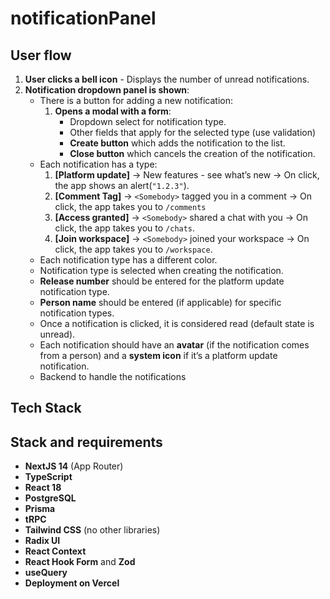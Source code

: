 # notificationPanel
## User flow

1. **User clicks a bell icon** - Displays the number of unread notifications.
2. **Notification dropdown panel is shown**:
    - There is a button for adding a new notification:
        1. **Opens a modal with a form**:
            - Dropdown select for notification type.
            - Other fields that apply for the selected type (use validation)
            - **Create button** which adds the notification to the list.
            - **Close button** which cancels the creation of the notification.
    - Each notification has a type:
        1. **[Platform update]** → New features - see what’s new → On click, the app shows an alert(`"1.2.3"`).
        2. **[Comment Tag]** → `<Somebody>` tagged you in a comment → On click, the app takes you to `/comments`
        3. **[Access granted]** → `<Somebody>` shared a chat with you → On click, the app takes you to `/chats`.
        4. **[Join workspace]** → `<Somebody>` joined your workspace → On click, the app takes you to `/workspace`.
    - Each notification type has a different color.
    - Notification type is selected when creating the notification.
    - **Release number** should be entered for the platform update notification type.
    - **Person name** should be entered (if applicable) for specific notification types.
    - Once a notification is clicked, it is considered read (default state is unread).
    - Each notification should have an **avatar** (if the notification comes from a person) and a **system icon** if it’s a platform update notification.
    - Backend to handle the notifications

## Tech Stack

## Stack and requirements
* **NextJS 14** (App Router)
* **TypeScript**
* **React 18**
* **PostgreSQL**
* **Prisma**
* **tRPC**
* **Tailwind CSS** (no other libraries)
* **Radix UI**
* **React Context**
* **React Hook Form** and **Zod**
* **useQuery**
* **Deployment on Vercel**